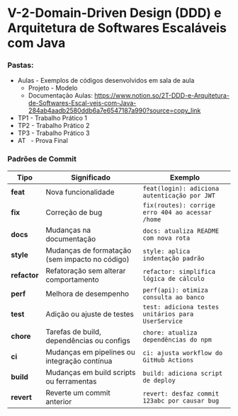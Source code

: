 # V-2-Domain-Driven Design (DDD) e Arquitetura de Softwares Escaláveis com Java

### Pastas:

- Aulas - Exemplos de códigos desenvolvidos em sala de aula
    - Projeto - Modelo
    - Documentação Aulas: https://www.notion.so/2T-DDD-e-Arquitetura-de-Softwares-Escal-veis-com-Java-284ab4aadb2580ddb6a7e6547187a990?source=copy_link
- TP1 - Trabalho Prático 1
- TP2 - Trabalho Prático 2
- TP3 - Trabalho Prático 3
- AT&nbsp;&nbsp; - Prova Final

### Padrões de Commit
| Tipo         | Significado                                    | Exemplo                                            |
| ------------ | ---------------------------------------------- | -------------------------------------------------- |
| **feat**     | Nova funcionalidade                            | `feat(login): adiciona autenticação por JWT`       |
| **fix**      | Correção de bug                                | `fix(routes): corrige erro 404 ao acessar /home`   |
| **docs**     | Mudanças na documentação                       | `docs: atualiza README com nova rota`              |
| **style**    | Mudanças de formatação (sem impacto no código) | `style: aplica indentação padrão`                  |
| **refactor** | Refatoração sem alterar comportamento          | `refactor: simplifica lógica de cálculo`           |
| **perf**     | Melhora de desempenho                          | `perf(api): otimiza consulta ao banco`             |
| **test**     | Adição ou ajuste de testes                     | `test: adiciona testes unitários para UserService` |
| **chore**    | Tarefas de build, dependências ou configs      | `chore: atualiza dependências do npm`              |
| **ci**       | Mudanças em pipelines ou integração contínua   | `ci: ajusta workflow do GitHub Actions`            |
| **build**    | Mudanças em build scripts ou ferramentas       | `build: adiciona script de deploy`                 |
| **revert**   | Reverte um commit anterior                     | `revert: desfaz commit 123abc por causar bug`      |

